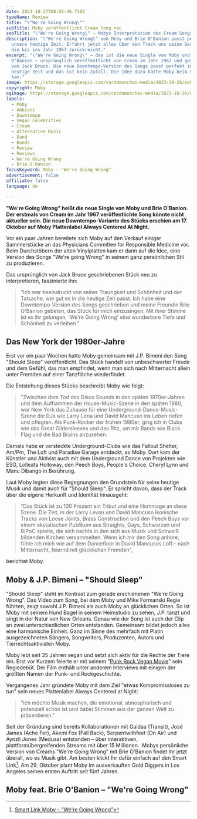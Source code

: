 ```yaml
---
date: 2023-10-27T08:55:46.730Z
typeName: Review
title: "\"We're Going Wrong\""
subTitle: Moby veröffentlicht Cream Song neu
seoTitle: "\"We're Going Wrong\" – Mobys Interpretation des Cream Songs"
description: "\"We're Going Wrong\" von Moby und Brie O'Banion passt perfekt in
  unsere heutige Zeit. Erfahrt jetzt alles über den Track uns seine Geschichte,
  die bis ins Jahr 1967 zurückreicht."
excerpt: "\"We're Going Wrong\" – das ist die neue Single von Moby und Brie
  O'Banion – ursprünglich veröffentlicht von Cream im Jahr 1967 und geschrieben
  von Jack Bruce. Die neue Downtempo-Version des Songs passt perfekt in unsere
  heutige Zeit und das ist kein Zufall. Die Idee dazu hatte Moby beim Stöbern.
  kam."
image: https://storage.googleapis.com/cardamonchai-media/2023-10-26/moby-we-re-going-wrong-jpeg-imagine-f8f8f8_b6b4b5_1024_768/640.webp
copyright: Moby
ogImage: https://storage.googleapis.com/cardamonchai-media/2023-10-26/moby-we-re-going-wrong-og-jpeg-imagine-f8f8f8_c0bfbf_1200_630/640.webp
labels:
  - Moby
  - Ambient
  - Downtempo
  - Vegan Celebrities
  - Cream
  - Alternative Music
  - Band
  - Bands
  - Review
  - Reviews
  - We're Going Wrong
  - Brie O'Banion
focusKeyword: Moby – "We're Going Wrong"
advertisement: false
affiliate: false
language: de

---
```


**"We're Going Wrong" heißt die neue Single von Moby und Brie O'Banion. Der erstmals von Cream im Jahr 1967 veröffentlichte Song könnte nicht aktueller sein. Die neue Downtempo-Variante des Stücks erschien am 17. Oktober auf Moby Plattenlabel Always Centered At Night.**

Vor ein paar Jahren bereitete sich Moby auf den Verkauf einiger Sammlerstücke an das Physicians Committee for Responsible Medicine vor. Beim Durchstöbern der alten Vinylplatten kam er dann auf die Idee, eine Version des Songs "We're going Wrong" in seinem ganz persönlichen Stil zu produzieren.

Das ursprünglich von Jack Bruce geschriebenen Stück neu zu interpretieren, faszinierte ihn:

> "Ich war beeindruckt von seiner Traurigkeit und Schönheit und der Tatsache, wie gut es in die heutige Zeit passt. Ich habe eine Downtempo-Version des Songs geschrieben und meine Freundin Brie O'Banion gebeten, das Stück für mich einzusingen. Mit ihrer Stimme ist es ihr gelungen, 'We're Going Wrong' eine wunderbare Tiefe und Schönheit zu verleihen."

## Das New York der 1980er-Jahre
Erst vor ein paar Wochen hatte Moby gemeinsam mit J.P. Bimeni den Song "Should Sleep" veröffentlicht. Das Stück handelt von unbeschwerter Freude und dem Gefühl, das man empfindet, wenn man sich nach Mitternacht allein unter Fremden auf einer Tanzfläche wiederfindet.

Die Entstehung dieses Stücks beschreibt Moby wie folgt:

> "Zwischen dem Tod des Disco Sounds in den späten 1970er-Jahren und dem Aufflammen der House-Music-Szene in den späten 1980, war New York das Zuhause für eine Underground-Dance-Music-Szene die DJs wie Larry Lena und David Mancuso ins Leben riefen und pflegten. Als Punk-Rocker der frühen 1980er, ging ich in Clubs wie das Great Gildersleeves und das Ritz, um mir Bands wie Black Flag und die Bad Brains anzusehen.

Damals habe er versteckte Underground-Clubs wie das Fallout Shelter, Am/Pm, The Loft und Paradise Garage entdeckt, so Moby. Dort kam der Künstler und Aktivist auch mit dem Underground Dance von Projekten wie ESG, Lolleata Holloway, den Peech Boys, People's Choice, Cheryl Lynn und Manu Dibango in Berührung.

Laut Moby legten diese Begegnungen den Grundstein für seine heutige Musik und damit auch für "Should Sleep". Er spricht davon, dass der Track über die eigene Herkunft und Identität hinausgeht:

> "Das Stück ist zu 100 Prozent ein Tribut und eine Hommage an diese Szene. Die Zeit, in der Larry Levan und David Mancuso ikonische Tracks von Loose Joints, Brass Construction und den Peech Boys vor einem ekstatischen Publikum aus Straights, Gays, Schwarzen und BIPoC spielte, die sich nachts in den sich aus Musik und Schweiß bildenden Kirchen versammelten. Wenn ich mir den Song anhöre, fühle ich mich wie auf dem Dancefloor in David Mancusos Loft – nach Mitternacht, feiernd mit glücklichen Fremden",

berichtet Moby.

## Moby & J.P. Bimeni – "Should Sleep"

<YouTube id="cmaOP8RFBq8" />

"Should Sleep" steht im Kontrast zum gerade erschienenen "We're Going Wrong". Das Video zum Song, bei dem Moby und Mike Formanski Regie führten, zeigt sowohl J.P. Bimeni als auch Moby an glücklichen Orten. So ist Moby mit seinem Hund Bagel in seinem Heimstudio zu sehen, J.P. tanzt und singt in der Natur von New Orleans. Genau wie der Song ist auch der Clip an zwei unterschiedlichen Orten entstanden. Gemeinsam bildet jedoch alles eine harmonische Einheit. Ganz im Sinne des mehrfach mit Platin ausgezeichneten Sängers, Songwriters, Produzenten, Autors und Tierrechtsaktivisten Moby.

Moby lebt seit 35 Jahren vegan und setzt sich aktiv für die Rechte der Tiere ein. Erst vor Kurzem feierte er mit seinem "[Punk Rock Vegan Movie](/2023/01/punk-rock-vegan-movie/)" sein Regiedebüt. Der Film enthält unter anderem Interviews mit einigen der größten Namen der Punk- und Rockgeschichte.

Vergangenes Jahr gründete Moby mit dem Ziel "etwas Kompromissloses zu tun" sein neues Plattenlabel Always Centered at Night:

> "Ich möchte Musik machen, die emotional, atmosphärisch und potenziell schön ist und dabei Stimmen aus der ganzen Welt zu präsentieren."

Seit der Gründung sind bereits Kollaborationen mit Gaidaa (Transit), José James (Ache For), Akemi Fox (Fall Back), Serpentwithfeet (On Air) und Aynzli Jones (Medusa) entstanden – über interaktiven, plattformübergreifenden Streams mit über 15 Millionen.
 Mobys persönliche Version von Creams "We're Going Wrong" mit Brie O'Banion findet Ihr jetzt überall, wo es Musik gibt. Am besten klickt Ihr dafür einfach auf den Smart Link[^1]. Am 29. Oktober plant Moby im ausverkauften Gold Diggers in Los Angeles seinen ersten Auftritt seit fünf Jahren.

## Moby feat. Brie O'Banion – "We're Going Wrong"

<YouTube id="BvoYeWpEX7k" />

[^1]: [Smart Link Moby – "We're Going Wrong"](http://moby.la/we-going-wrong)